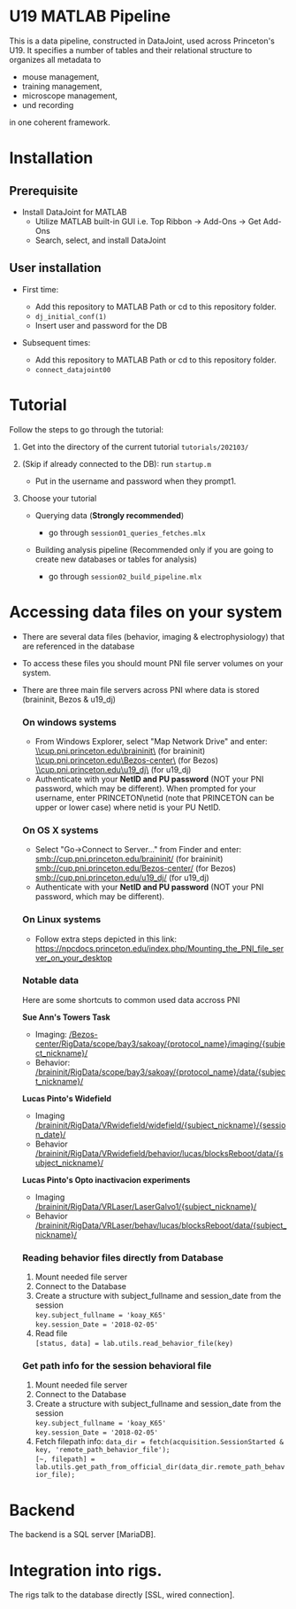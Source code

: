 # U19 MATLAB Pipeline
This is a data pipeline, constructed in DataJoint, used across Princeton's U19.
It specifies a number of tables and their relational structure to organizes all metadata to
* mouse management,
* training management,
* microscope management,
* und recording

in one coherent framework.

# Installation

## Prerequisite
+ Install DataJoint for MATLAB 
	+ Utilize MATLAB built-in GUI i.e. Top Ribbon -> Add-Ons -> Get Add-Ons
	+ Search, select, and install DataJoint      

## User installation 
+ First time:
	+ Add this repository to MATLAB Path or cd to this repository folder.
	+ ```dj_initial_conf(1)```
	+ Insert user and password for the DB

+ Subsequent times:
	+ Add this repository to MATLAB Path or cd to this repository folder.
	+ ```connect_datajoint00```

# Tutorial
Follow the steps to go through the tutorial:
1. Get into the directory of the current tutorial `tutorials/202103/`
2. (Skip if already connected to the DB): run `startup.m`
      - Put in the username and password when they prompt1. 
       
3. Choose your tutorial
   * Querying data (**Strongly recommended**) 
     * go through `session01_queries_fetches.mlx`

    * Building analysis pipeline (Recommended only if you are going to create new databases or tables for analysis) 
      * go through `session02_build_pipeline.mlx`

# Accessing data files on your system
+ There are several data files (behavior, imaging & electrophysiology) that are referenced in the database
+ To access these files you should mount PNI file server volumes on your system.
+ There are three main file servers across PNI where data is stored (braininit, Bezos & u19_dj)

	### On windows systems
	- From Windows Explorer, select "Map Network Drive" and enter: <br>
	[\\\cup.pni.princeton.edu\braininit\\]() (for braininit) <br>
	[\\\cup.pni.princeton.edu\Bezos-center\\]()     (for Bezos) <br>
	[\\\cup.pni.princeton.edu\u19_dj\\]()   (for u19_dj) <br>
	- Authenticate with your **NetID and PU password** (NOT your PNI password, which may be different). When prompted for your username, enter PRINCETON\netid (note that PRINCETON can be upper or lower case) where netid is your PU NetID.

	### On OS X systems
	- Select "Go->Connect to Server..." from Finder and enter: <br>
	[smb://cup.pni.princeton.edu/braininit/]()    (for braininit) <br>
	[smb://cup.pni.princeton.edu/Bezos-center/]()    (for Bezos) <br>
	[smb://cup.pni.princeton.edu/u19_dj/]()   (for u19_dj) <br>
	- Authenticate with your **NetID and PU password** (NOT your PNI password, which may be different).

	### On Linux systems
	- Follow extra steps depicted in this link: https://npcdocs.princeton.edu/index.php/Mounting_the_PNI_file_server_on_your_desktop

	### Notable data 
	Here are some shortcuts to common used data accross PNI

	**Sue Ann's Towers Task**
	- Imaging: [/Bezos-center/RigData/scope/bay3/sakoay/{protocol_name}/imaging/{subject_nickname}/]() 
	- Behavior: [/braininit/RigData/scope/bay3/sakoay/{protocol_name}/data/{subject_nickname}/]()

	**Lucas Pinto's Widefield**
	- Imaging [/braininit/RigData/VRwidefield/widefield/{subject_nickname}/{session_date}/]()
	- Behavior [/braininit/RigData/VRwidefield/behavior/lucas/blocksReboot/data/{subject_nickname}/]()

	**Lucas Pinto's Opto inactivacion experiments**
	- Imaging [/braininit/RigData/VRLaser/LaserGalvo1/{subject_nickname}/]()
	- Behavior [/braininit/RigData/VRLaser/behav/lucas/blocksReboot/data/{subject_nickname}/]()

	### Reading behavior files directly from Database
	1. Mount needed file server
	2. Connect to the Database
	3. Create a structure with subject_fullname and session_date from the session <br>
	```key.subject_fullname = 'koay_K65'``` <br>
	```key.session_Date = '2018-02-05'``` <br>
	4. Read file <br>
	```[status, data] = lab.utils.read_behavior_file(key)```

	### Get path info for the session behavioral file
	1. Mount needed file server
	2. Connect to the Database
	3. Create a structure with subject_fullname and session_date from the session <br>
	```key.subject_fullname = 'koay_K65'``` <br>
	```key.session_Date = '2018-02-05'``` <br>
	4. Fetch filepath info:
	```data_dir = fetch(acquisition.SessionStarted & key, 'remote_path_behavior_file');``` <br>
	```[~, filepath] = lab.utils.get_path_from_official_dir(data_dir.remote_path_behavior_file);```

# Backend
The backend is a SQL server [MariaDB].

# Integration into rigs.
The rigs talk to the database directly [SSL, wired connection].

